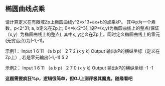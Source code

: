 ## 椭圆曲线点乘
请计算定义在有限域Zp上椭圆曲线y^2=x^3+ax+b的点乘kP。 其中p为一个素数，p<2^31; a, b定义在Zp上; 0<=k<2^31, 设P=(x,y)为椭圆曲线上的整点(保证（x,y）为椭圆曲线上的整点), 其中x, y定义在Zp上。同时定义椭圆曲线上的零元(无穷远点)为(-1,-1)。

示例1：
Input
1 6 11 （a b p）
2 7 2 (x y k)
Output 输出kP的横纵坐标（定义在Zp上）, 若是零元输出(-1,-1)
5 2

示例2：
Input
1 6 11 （a b p）
2 7 0 (x y k)
Output 输出kP的横纵坐标
-1 -1


**这题需要疯狂%p，逻辑很简单，但OJ上测评极其魔鬼，随缘看吧**
